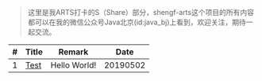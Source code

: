 > 这里是我ARTS打卡的S（Share）部分，shengf-arts这个项目的所有内容都可以在我的微信公众号Java北京(id:java_bj)上看到，欢迎关注，期待一起交流。

| # | Title | Remark | Date |
| --- | ----- | ------ | ---- |
| 1 | [Test](https://www.baidu.com) | Hello World! | 20190502 |
